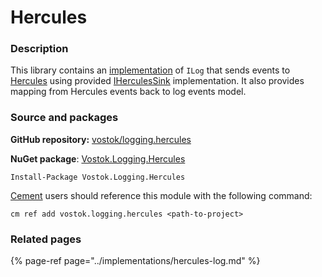 # Hercules

### Description

This library contains an [implementation](../implementations/hercules-log.md) of `ILog` that sends events to [Hercules](https://github.com/vostok/hercules) using provided [IHerculesSink](https://github.com/vostok/hercules.client.abstractions/blob/master/Vostok.Hercules.Client.Abstractions/IHerculesSink.cs) implementation. It also provides mapping from Hercules events back to log events model.

### Source and packages

**GitHub repository:** [vostok/logging.hercules](https://github.com/vostok/logging.hercules)

**NuGet package**: [Vostok.Logging.Hercules](https://www.nuget.org/packages/Vostok.Logging.Hercules)

```text
Install-Package Vostok.Logging.Hercules
```

[Cement](https://github.com/skbkontur/cement) users should reference this module with the following command:

```text
cm ref add vostok.logging.hercules <path-to-project>
```

### Related pages

{% page-ref page="../implementations/hercules-log.md" %}

